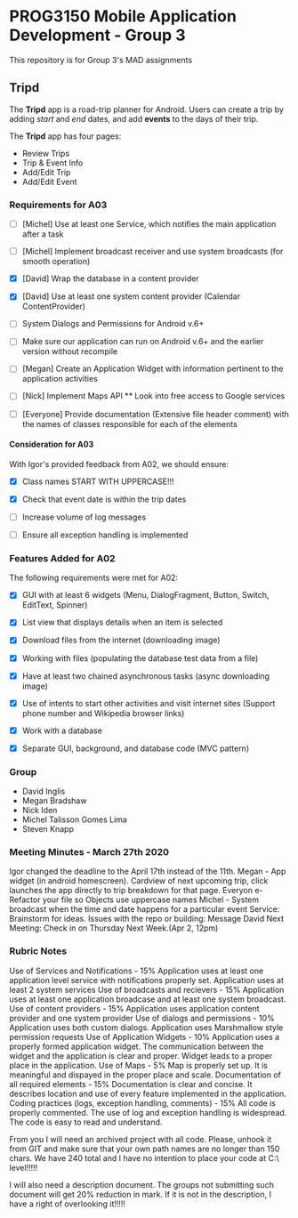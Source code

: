 # PROG3150 Mobile Application Development - Group 3
This repository is for Group 3's MAD assignments

## Tripd
The **Tripd** app is a road-trip planner for Android. Users can create a trip by adding *start* and *end* dates, and add **events** to the days of their trip.

The **Tripd** app has four pages:
* Review Trips
* Trip & Event Info
* Add/Edit Trip
* Add/Edit Event

### Requirements for A03
- [ ] [Michel] Use at least one Service, which notifies the main application after a task
- [ ] [Michel] Implement broadcast receiver and use system broadcasts (for smooth operation)
- [x] [David] Wrap the database in a content provider
- [x] [David] Use at least one system content provider (Calendar ContentProvider)
- [ ] System Dialogs and Permissions for Android v.6+
- [ ] Make sure our application can run on Android v.6+ and the earlier version without recompile
- [ ] [Megan] Create an Application Widget with information pertinent to the application activities
- [ ] [Nick] Implement Maps API ** Look into free access to Google services
- [ ] [Everyone] Provide documentation (Extensive file header comment) with the names of classes responsible for each of the elements


#### Consideration for A03
With Igor's provided feedback from A02, we should ensure:
- [x] Class names START WITH UPPERCASE!!!
- [x] Check that event date is within the trip dates
- [ ] Increase volume of log messages
- [ ] Ensure all exception handling is implemented


### Features Added for A02
The following requirements were met for A02:
- [x] GUI with at least 6 widgets (Menu, DialogFragment, Button, Switch, EditText, Spinner)
- [x] List view that displays details when an item is selected
- [x] Download files from the internet (downloading image)
- [x] Working with files (populating the database test data from a file)
- [x] Have at least two chained asynchronous tasks (async downloading image)
- [x] Use of intents to start other activities and visit internet sites (Support phone number and Wikipedia browser links)
- [x] Work with a database
- [x] Separate GUI, background, and database code (MVC pattern)


### Group
* David Inglis
* Megan Bradshaw
* Nick Iden
* Michel Talisson Gomes Lima
* Steven Knapp


### Meeting Minutes - March 27th 2020
Igor changed the deadline to the April 17th instead of the 11th. 
Megan - App widget (in android homescreen). Cardview of next upcoming trip, click launches the app directly to trip breakdown for that page. 
Everyon e- Refactor your file so Objects use uppercase names
Michel - System broadcast when the time and date happens for a particular event 
Service: Brainstorm for ideas. 
Issues with the repo or building: Message David
Next Meeting: Check in on Thursday Next Week.(Apr 2, 12pm) 


### Rubric Notes
Use of Services and Notifications - 15% 
    Application uses at least one application level service with notifications properly set. 
    Application uses at least 2 system services
Use of broadcasts and recievers - 15%
    Application uses at least one application broadcase and at least one system broadcast. 
Use of content providers - 15% 
    Application uses application content provider and one system provider
Use of dialogs and permissions - 10%
    Application uses both custom dialogs. 
    Application uses Marshmallow style permission requests
Use of Application Widgets - 10%
    Application uses a properly formed application widget. 
    The communication between the widget and the application is clear and proper. 
    Widget leads to a proper place in the application. 
Use of Maps - 5%
    Map is properly set up. 
    It is meaningful and dispayed in the proper place and scale. 
Documentation of all required elements - 15%
    Documentation is clear and concise. 
    It describes location and use of every feature implemented in the application.
Coding practices (logs, exception handling, comments) - 15%
    All code is properly commented.
    The use of log and exception handling is widespread. 
    The code is easy to read and understand. 

From you I will need an archived project with all code. Please, unhook it from GIT and make sure that your own path names are no longer than 150 chars. We have 240 total and I have no intention to place your code at C:\ level!!!!! 

I will also need a description document. The groups not submitting such document will get 20% reduction in mark. If it is not in the description, I have a right of overlooking it!!!!!
